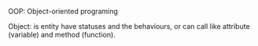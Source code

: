 OOP: Object-oriented programing

Object: is entity have statuses and the behaviours, or can call like attribute (variable) and method (function).
